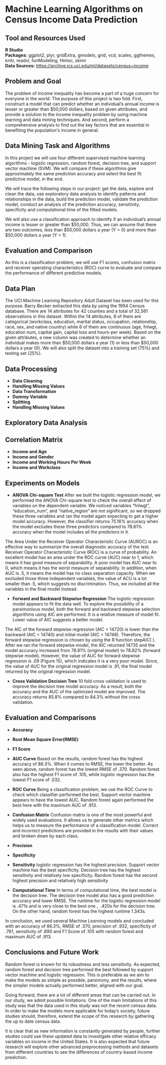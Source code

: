 # Machine Learning Algorithms on Census Income Data Prediction

## Tool and Resources Used 
**R Studio**   
**Packages:** ggplot2, plyr, gridExtra, gmodels, grid, vcd, scales, ggthemes, knitr, readxl, funModeling, Hmisc, skimr         
**Data Sources:** 
https://archive.ics.uci.edu/ml/datasets/census+income

## Problem and Goal
The problem of income inequality has become a part of a huge concern for everyone in the world. The purpose of this project is two fold. First, construct a model that can predict whether an individual’s annual income is lesser or greater than $50,000 dollars, based on given attributes, and provide a solution to the income inequality problem by using machine learning and data mining techniques. And second, perform a comprehensive analysis to find out the key factors that are essential in benefiting the population's income in general.

## Data Mining Task and Algorithms
In this project we will use four different supervised machine learning algorithms - logistic regression, random forest, decision tree, and support vector machine (SVM). We will compare if these algorithms give approximately the same prediction accuracy and select the best fit predictive model, in the end.

We will trace the following steps in our project: get the data, explore and clean the data, use exploratory data analysis to identify patterns and relationships in the data, build the prediction model, validate the prediction model, conduct an analysis of the prediction accuracy, sensitivity, specificity and computational time of the fitted models.

We will also use a classification approach to identify if an individual’s annual income is lesser or greater than $50,000. Thus, we can assume that there are two outcomes, less than $50,000 dollars a year (Y = 0) and more than $50,000 dollars a year (Y = 1).

## Evaluation and Comparison
As this is a classification problem, we will use F1 scores, confusion matrix and receiver operating characteristics (ROC) curve to evaluate and compare the performance of different predictive models.

## Data Plan
The UCI Machine Learning Repository Adult Dataset has been used for this purpose. Barry Becker extracted this data by using the 1994 Census database. There are 14 attributes for 42 counties and a total of 32,561 observations in this dataset. Within the 14 attributes, 8 of them are categorical (workclass, education, marital status, occupation, relationship, race, sex, and native country) while 6 of them are continuous (age, fnlwgt, education num, capital gain, capital loss and hours-per week).
Based on the given attributes, a new column was created to determine whether an individual makes more than $50,000 dollars a year (1) or less than $50,000 dollars a year (0). We will also split the dataset into a training set (75%) and testing set (25%).

## Data Processing
*	**Data Cleaning**
*	**Handling Missing Values**
*	**Data Transformation**
*	**Dummy Variable**
*	**Splitting**
*	**Handling Missing Values**

## Exploratory Data Analysis

## Correlation Matrix
*	**Income and Age**
*	**Income and Gender**
*	**Income and Working Hours Per Week**
*	**Income and Workclass**

## Experiments on Models
*	**ANOVA Chi-square Test**
After we built the logistic regression model, we performed the ANOVA Chi-square test to check the overall effect of variables on the dependent variable. We noticed variables “fnlwgt”, “education_num”, and “native_region” are not significant, so we dropped these three variables and ran the model again expecting to get a higher model accuracy. However, the classifier returns 75.16% accuracy when the model excludes these three predictors compared to 78.81% accuracy when the model includes all the predictors in it.

The Area Under the Receiver Operator Characteristic Curve (AUROC) is an effective way to summarize the overall diagnostic accuracy of the test. Receiver Operator Characteristic Curve (ROC) is a curve of probability. An excellent model has an area under the ROC curve (AUC) near to 1, which means it has good measure of separability. A poor model has AUC near to 0, which means it has the worst measure of separability. In addition, when AUC is .5, it means the model has no class separation capacity. When we excluded those three independent variables, the value of ACU is a lot smaller than .5, which suggests no discrimination. Thus, we included all the variables in the final model instead.

*	**Forward and Backward Stepwise Regression**
The logistic regression model appears to fit the data well. To explore the possibility of a parsimonious model, both the forward and backward stepwise selection algorithms using AIC are performed. It is a relative measure of model fit. Lower value of AIC suggests a better model.

The AIC of the forward stepwise regression (AIC = 14720) is lower than the backward (AIC = 14740) and initial model (AIC = 14746). Therefore, the forward stepwise regression is chosen by using the R function stepAIC( ). After we ran the forward stepwise model, the AIC returned 14735 and the model accuracy increased from 78.81% (original model) to 78.82% (forward stepwise model). However, the value of AUC for forward stepwise regression is .09 (Figure 15), which indicates it is a very poor model. Since, the value of AUC for the original regression model is .91, the final model returned by the original regression model.

*	**Cross Validation Decision Tree**
10 fold cross validation is used to improve the decision tree model accuracy. As a result, both the accuracy and the AUC of the optimized model are improved. The accuracy returns 85.8% compared to 84.3% without the cross validation.

## Evaluation and Comparisons
*	**Accuracy**
*	**Root Mean Square Error(RMSE)**
*	**F1 Score**
*	**AUC Curve**
Based on the results, random forest has the highest accuracy of 86.3%. When it comes to RMSE, the lower the better. As seen above, random forest has the lowest RMSE of .370. Random forest also has the highest F1 score of .105, while logistic regression has the lowest F1 score of .032.

*	**ROC Curve**
Being a classification problem, we use the ROC Curve to check which classifier performed the best. Support vector machine appears to have the lowest AUC. Random forest again performed the best here with the maximum AUC of .913.

*	**Confusion Matrix**
Confusion matrix is one of the most powerful and widely used evaluations. It allows us to generate other metrics which helps us to measure the performance of a classification model. Correct and incorrect predictions are provided in the results with their values and broken down by each class.

*	**Precision**
*	**Specificity**
*	**Sensitivity**
logistic regression has the highest precision. Support vector machine has the best specificity. Decision tree has the highest sensitivity and relatively low specificity. Random forest has the second highest precision and relatively high sensitivity

*	**Computational Time**
In terms of computational time, the best model is the decision tree. The decision tree model also has a good prediction accuracy and lower RMSE. The runtime for the logistic regression model is .471s and is very close to the best one ,  .420s for the decision tree. On the other hand, random forest has the highest runtime 1.343s.

In conclusion, we used several Machine Learning models and concluded with an accuracy of 86.3%, RMSE of .370, precision of .932, specificity of .761, sensitivity of .890 and F1 Score of .105 with random forest and maximum AUC of .913. 

## Conclusions and Future Work
Random forest is known for its robustness and less sensitivity. As expected, random forest and decision tree performed the best followed by support vector machine and logistic regression. This is preferable as we aim to make the models as simple as possible, parsimony, and the results, where the simpler models actually performed better, aligned with our goal.

Going forward, there are a lot of different areas that can be carried out. In our study, we admit possible limitations. One of the main limitations of this study was that the data used in this study was not the recent census data. In order to make the models more applicable for today’s society, future studies should, therefore, extend the scope of this research by gathering the up to date census data.

It is clear that as new information is constantly generated by people, further studies could use these updated data to investigate other relative efficacy variables on income in the United States. It is also expected that future research will explore other advanced preprocessing methods and datasets from different countries to see the differences of country-based income prediction. 

